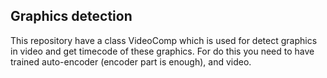 ## Graphics detection

This repository have a class VideoComp which is used for detect graphics in video and get timecode of these graphics.
For do this you need to have trained auto-encoder (encoder part is enough), and video. 
